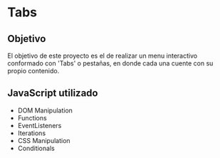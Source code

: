 # Tabs

## Objetivo

El objetivo de este proyecto es el de realizar un menu interactivo conformado con 'Tabs' o pestañas, en donde cada una cuente con su propio contenido.

## JavaScript utilizado

- DOM Manipulation
- Functions
- EventListeners
- Iterations
- CSS Manipulation
- Conditionals